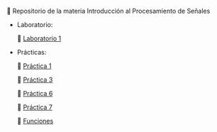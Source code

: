 :signal_strength: Repositorio de la materia Introducción al Procesamiento de Señales

- Laboratorio:

  :thought_balloon: [Laboratorio 1](./Laboratorio%201)

- Prácticas:

 	:thought_balloon: [Práctica 1](./Práctica%201)

  :thought_balloon: [Práctica 3](./Práctica%203)
  
  :thought_balloon: [Práctica 6](./Práctica%206)
  
  :thought_balloon: [Práctica 7](./Práctica%207)
  
  :thought_balloon: [Funciones](./funciones)
